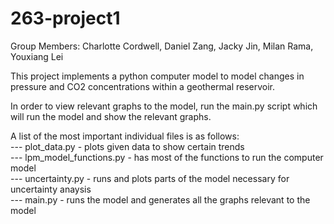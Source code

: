 # 263-project1
Group Members: Charlotte Cordwell, Daniel Zang, Jacky Jin, Milan Rama, Youxiang Lei

This project implements a python computer model to model changes in pressure and CO2 concentrations within a geothermal reservoir.

In order to view relevant graphs to the model, run the main.py script which will run the model and show the relevant graphs.

A list of the most important individual files is as follows:  <br />
--- plot_data.py - plots given data to show certain trends  <br />
--- lpm_model_functions.py - has most of the functions to run the computer model  <br />
--- uncertainty.py - runs and plots parts of the model necessary for uncertainty anaysis  <br />
--- main.py - runs the model and generates all the graphs relevant to the model  <br />
